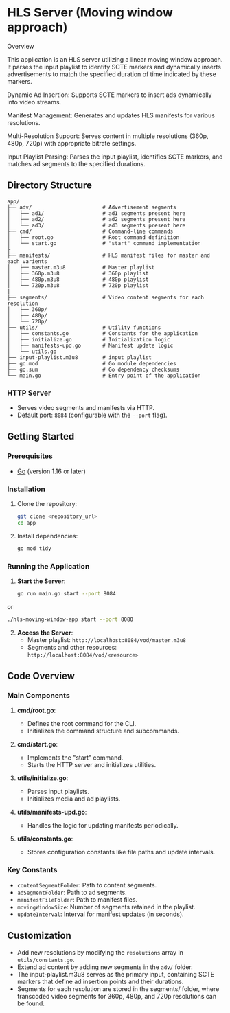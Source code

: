 # HLS Server (Moving window approach)

Overview

 This application is an HLS server utilizing a linear moving window approach. It parses the input playlist to identify SCTE markers and dynamically inserts advertisements to match the specified duration of time indicated by these markers.

Dynamic Ad Insertion: Supports SCTE markers to insert ads dynamically into video streams.

Manifest Management: Generates and updates HLS manifests for various resolutions.

Multi-Resolution Support: Serves content in multiple resolutions (360p, 480p, 720p) with appropriate bitrate settings.

Input Playlist Parsing: Parses the input playlist, identifies SCTE markers, and matches ad segments to the specified durations.

## Directory Structure

```plaintext
app/
├── adv/                       # Advertisement segments
│   ├── ad1/                   # ad1 segments present here
│   ├── ad2/                   # ad2 segments present here
│   └── ad3/                   # ad3 segments present here
├── cmd/                       # Command-line commands
│   ├── root.go                # Root command definition
│   └── start.go               # "start" command implementation
├
├── manifests/                 # HLS manifest files for master and each varients
│   ├── master.m3u8            # Master playlist
│   ├── 360p.m3u8              # 360p playlist
│   ├── 480p.m3u8              # 480p playlist
│   └── 720p.m3u8              # 720p playlist
|
├── segments/                  # Video content segments for each resolution
│   ├── 360p/
│   ├── 480p/
│   └── 720p/
├── utils/                     # Utility functions
│   ├── constants.go           # Constants for the application
│   ├── initialize.go          # Initialization logic
│   ├── manifests-upd.go       # Manifest update logic
│   └── utils.go
├── input-playlist.m3u8        # input playlist
├── go.mod                     # Go module dependencies
├── go.sum                     # Go dependency checksums
└── main.go                    # Entry point of the application
```

### HTTP Server
- Serves video segments and manifests via HTTP.
- Default port: `8084` (configurable with the `--port` flag).

## Getting Started

### Prerequisites
- [Go](https://golang.org/) (version 1.16 or later)


### Installation

1. Clone the repository:
   ```bash
   git clone <repository_url>
   cd app
   ```

2. Install dependencies:
   ```bash
   go mod tidy
   ```

### Running the Application

1. **Start the Server**:
   ```bash
   go run main.go start --port 8084
   ```
or 

   ```bash
   ./hls-moving-window-app start --port 8080
   ```

2. **Access the Server**:
   - Master playlist: `http://localhost:8084/vod/master.m3u8`
   - Segments and other resources: `http://localhost:8084/vod/<resource>`


## Code Overview

### Main Components

1. **cmd/root.go**:
   - Defines the root command for the CLI.
   - Initializes the command structure and subcommands.

2. **cmd/start.go**:
   - Implements the "start" command.
   - Starts the HTTP server and initializes utilities.

3. **utils/initialize.go**:
   - Parses input playlists.
   - Initializes media and ad playlists.

4. **utils/manifests-upd.go**:
   - Handles the logic for updating manifests periodically.

5. **utils/constants.go**:
   - Stores configuration constants like file paths and update intervals.

### Key Constants
- `contentSegmentFolder`: Path to content segments.
- `adSegmentFolder`: Path to ad segments.
- `manifestFileFolder`: Path to manifest files.
- `movingWindowSize`: Number of segments retained in the playlist.
- `updateInterval`: Interval for manifest updates (in seconds).

## Customization

- Add new resolutions by modifying the `resolutions` array in `utils/constants.go`.
- Extend ad content by adding new segments in the `adv/` folder.
- The input-playlist.m3u8 serves as the primary input, containing SCTE markers that define ad insertion points and their durations.
- Segments for each resolution are stored in the segments/ folder, where transcoded video segments for 360p, 480p, and 720p resolutions can be found.




